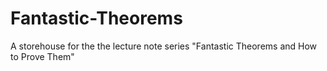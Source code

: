 # Fantastic-Theorems
A storehouse for the the lecture note series "Fantastic Theorems and How to Prove Them"
